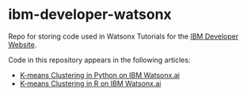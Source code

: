 # ibm-developer-watsonx
Repo for storing code used in Watsonx Tutorials for the [IBM Developer Website](https://developer.ibm.com). 

Code in this repository appears in the following articles:

* [K-means Clustering in Python on IBM Watsonx.ai](https://developer.ibm.com/tutorials/awb-k-means-clustering-in-python/)
* [K-means Clustering in R on IBM Watsonx.ai](https://developer.ibm.com/tutorials/awb-k-means-clustering-using-r/)

